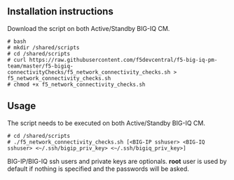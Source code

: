 Installation instructions
-------------------------

Download the script on both Active/Standby BIG-IQ CM.

```
# bash
# mkdir /shared/scripts
# cd /shared/scripts
# curl https://raw.githubusercontent.com/f5devcentral/f5-big-iq-pm-team/master/f5-bigiq-connectivityChecks/f5_network_connectivity_checks.sh > f5_network_connectivity_checks.sh
# chmod +x f5_network_connectivity_checks.sh
```

Usage
-----

The script needs to be executed on both Active/Standby BIG-IQ CM.

```
# cd /shared/scripts
# ./f5_network_connectivity_checks.sh [<BIG-IP sshuser> <BIG-IQ sshuser> <~/.ssh/bigip_priv_key> <~/.ssh/bigiq_priv_key>]
```

BIG-IP/BIG-IQ ssh users and private keys are optionals. **root** user is used by default if nothing is specified and the passwords will be asked.
